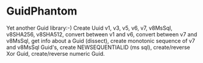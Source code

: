 # GuidPhantom
Yet another Guid library:-) Create Uuid v1, v3, v5, v6, v7, v8MsSql, v8SHA256, v8SHA512, convert between v1 and v6, convert between v7 and v8MsSql, get info about a Guid (dissect), create monotonic sequence of v7 and v8MsSql Guid's, create NEWSEQUENTIALID (ms sql), create/reverse Xor Guid, create/reverse numeric Guid.
